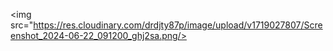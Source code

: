 <img src="https://res.cloudinary.com/drdjty87p/image/upload/v1719027807/Screenshot_2024-06-22_091200_ghj2sa.png/>
